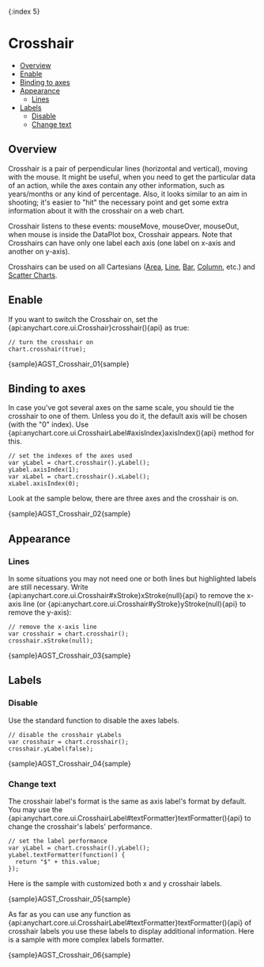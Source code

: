 {:index 5}
# Crosshair

* [Overview](#overview)
* [Enable](#enable)
* [Binding to axes](#binding_to_axes)
* [Appearance](#appearance)
   * [Lines](#lines)
* [Labels](#labels)
   * [Disable](#disable)
   * [Change text](#change_text)

## Overview

Crosshair is a pair of perpendicular lines (horizontal and vertical), moving with the mouse. It might be useful, when you need to get the particular data of an action, while the axes contain any other information, such as years/months or any kind of percentage. Also, it looks similar to an aim in shooting; it's easier to "hit" the necessary point and get some extra information about it with the crosshair on a web chart.

Crosshair listens to these events: mouseMove, mouseOver, mouseOut, when mouse is inside the DataPlot box, Crosshair appears. Note that Crosshairs can have only one label each axis (one label on x-axis and another on y-axis).

Crosshairs can be used on all Cartesians ([Area](../Basic_Charts_Types/Area_Chart), [Line](../Basic_Charts_Types/Line-Spline-StepLine_Charts), [Bar](../Basic_Charts_Types/Bar_Chart), [Column](../Basic_Charts_Types/Column_Chart), etc.) and [Scatter Charts](../Basic_Charts_Types/Scatter_Chart).
 
## Enable           
 
If you want to switch the Crosshair on, set the {api:anychart.core.ui.Crosshair}crosshair(){api} as true:

```
// turn the crosshair on
chart.crosshair(true);
```
{sample}AGST\_Crosshair\_01{sample}

## Binding to axes

In case you've got several axes on the same scale, you should tie the crosshair to one of them. Unless you do it, the default axis will be chosen (with the "0" index). Use {api:anychart.core.ui.CrosshairLabel#axisIndex}axisIndex(){api} method for this.

```
// set the indexes of the axes used
var yLabel = chart.crosshair().yLabel();
yLabel.axisIndex(1);
var xLabel = chart.crosshair().xLabel();
xLabel.axisIndex(0);
```
Look at the sample below, there are three axes and the crosshair is on.

{sample}AGST\_Crosshair\_02{sample}

## Appearance

### Lines

In some situations you may not need one or both lines but highlighted labels are still necessary. Write {api:anychart.core.ui.Crosshair#xStroke}xStroke(null){api} to remove the x-axis line (or {api:anychart.core.ui.Crosshair#yStroke}yStroke(null){api} to remove the y-axis):

```
// remove the x-axis line
var crosshair = chart.crosshair();
crosshair.xStroke(null); 
```
{sample}AGST\_Crosshair\_03{sample}

## Labels

### Disable

Use the standard function to disable the axes labels.

```
// disable the crosshair yLabels
var crosshair = chart.crosshair();
crosshair.yLabel(false);
```
{sample}AGST\_Crosshair\_04{sample}

### Change text

The crosshair label's format is the same as axis label's format by default. You may use the {api:anychart.core.ui.CrosshairLabel#textFormatter}textFormatter(){api} to change the crosshair's labels' performance. 

```
// set the label performance
var yLabel = chart.crosshair().yLabel();
yLabel.textFormatter(function() {
  return "$" + this.value;
});
```

Here is the sample with customized both x and y crosshair labels.

{sample}AGST\_Crosshair\_05{sample}

As far as you can use any function as {api:anychart.core.ui.CrosshairLabel#textFormatter}textFormatter(){api} of crosshair labels you use these labels to display additional information. Here is a sample with more complex labels formatter.

{sample}AGST\_Crosshair\_06{sample}